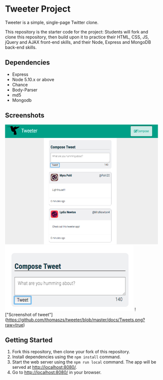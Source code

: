# Tweeter Project

Tweeter is a simple, single-page Twitter clone.

This repository is the starter code for the project: Students will fork and clone this repository, then build upon it to practice their HTML, CSS, JS, jQuery and AJAX front-end skills, and their Node, Express and MongoDB back-end skills.

## Dependencies

- Express
- Node 5.10.x or above
- Chance
- Body-Parser
- md5
- Mongodb

## Screenshots
!["Screenshot of tweeter home page"](https://github.com/thomaszs/tweeter/blob/master/docs/Tweet-page.png?raw=true)
!["Screenshot of tweet compose box"](https://github.com/thomaszs/tweeter/blob/master/docs/Tweet-box.png?raw=true)
!["Screenshot of tweet"]
(https://github.com/thomaszs/tweeter/blob/master/docs/Tweets.png?raw=true) 

## Getting Started

1. Fork this repository, then clone your fork of this repository.
2. Install dependencies using the `npm install` command.
3. Start the web server using the `npm run local` command. The app will be served at <http://localhost:8080/>.
4. Go to <http://localhost:8080/> in your browser.